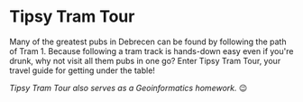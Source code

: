 # Tipsy Tram Tour

Many of the greatest pubs in Debrecen can be found by following the path of Tram 1. Because following a tram track is hands-down easy even if you're drunk, why not visit all them pubs in one go? Enter Tipsy Tram Tour, your travel guide for getting under the table!

*Tipsy Tram Tour also serves as a Geoinformatics homework.* :wink:
